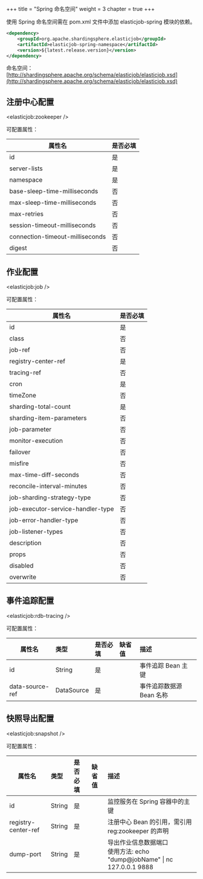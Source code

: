 +++
title = "Spring 命名空间"
weight = 3
chapter = true
+++

使用 Spring 命名空间需在 pom.xml 文件中添加 elasticjob-spring 模块的依赖。

```xml
<dependency>
    <groupId>org.apache.shardingsphere.elasticjob</groupId>
    <artifactId>elasticjob-spring-namespace</artifactId>
    <version>${latest.release.version}</version>
</dependency>
```

命名空间：[http://shardingsphere.apache.org/schema/elasticjob/elasticjob.xsd](http://shardingsphere.apache.org/schema/elasticjob/elasticjob.xsd)

## 注册中心配置

\<elasticjob:zookeeper />

可配置属性：

| 属性名                             | 是否必填 |
|---------------------------------|:-----|
| id                              | 是    |
| server-lists                    | 是    |
| namespace                       | 是    |
| base-sleep-time-milliseconds    | 否    |
| max-sleep-time-milliseconds     | 否    |
| max-retries                     | 否    |
| session-timeout-milliseconds    | 否    |
| connection-timeout-milliseconds | 否    |
| digest                          | 否    |

## 作业配置

\<elasticjob:job />

可配置属性：

| 属性名                               | 是否必填 |
|-----------------------------------|:-----|
| id                                | 是    |
| class                             | 否    |
| job-ref                           | 否    |
| registry-center-ref               | 是    |
| tracing-ref                       | 否    |
| cron                              | 是    |
| timeZone                          | 否    |
| sharding-total-count              | 是    |
| sharding-item-parameters          | 否    |
| job-parameter                     | 否    |
| monitor-execution                 | 否    |
| failover                          | 否    |
| misfire                           | 否    |
| max-time-diff-seconds             | 否    |
| reconcile-interval-minutes        | 否    |
| job-sharding-strategy-type        | 否    |
| job-executor-service-handler-type | 否    |
| job-error-handler-type            | 否    |
| job-listener-types                | 否    |
| description                       | 否    |
| props                             | 否    |
| disabled                          | 否    |
| overwrite                         | 否    |

## 事件追踪配置

\<elasticjob:rdb-tracing />

可配置属性：

| 属性名             | 类型         | 是否必填 | 缺省值 | 描述              |
|-----------------|:-----------|:-----|:----|:----------------|
| id              | String     | 是    |     | 事件追踪 Bean 主键    |
| data-source-ref | DataSource | 是    |     | 事件追踪数据源 Bean 名称 |

## 快照导出配置

\<elasticjob:snapshot />

可配置属性：

| 属性名                 | 类型     | 是否必填 | 缺省值 | 描述                                                             |
|---------------------|:-------|:-----|:----|:---------------------------------------------------------------|
| id                  | String | 是    |     | 监控服务在 Spring 容器中的主键                                            |
| registry-center-ref | String | 是    |     | 注册中心 Bean 的引用，需引用 reg:zookeeper 的声明                            |
| dump-port           | String | 是    |     | 导出作业信息数据端口<br />使用方法: echo "dump@jobName" \| nc 127.0.0.1 9888 |
